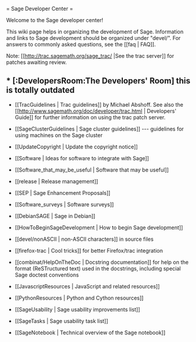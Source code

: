 = Sage Developer Center =

Welcome to the Sage developer center!

This wiki page helps in organizing the development of Sage. Information and links to Sage development should be organized under "devel/". For answers to commonly asked questions, see the [[faq | FAQ]].

Note: [[http://trac.sagemath.org/sage_trac/ |See the trac server]] for patches awaiting review.

## * [:DevelopersRoom:The Developers' Room] this is totally outdated

 * [[TracGuidelines | Trac guidelines]] by Michael Abshoff. See also the [[http://www.sagemath.org/doc/developer/trac.html | Developers' Guide]] for further information on using the trac patch server.

 * [[SageClusterGuidelines | Sage cluster guidelines]] --- guidelines for using machines on the Sage cluster

 * [[UpdateCopyright | Update the copyright notice]]

 * [[Software | Ideas for software to integrate with Sage]]

 * [[Software_that_may_be_useful | Software that may be useful]]

 * [[release | Release management]]

 * [[SEP | Sage Enhancement Proposals]]

 * [[Software_surveys | Software surveys]]

 * [[DebianSAGE | Sage in Debian]]

 * [[HowToBeginSageDevelopment | How to begin Sage development]]

 * [[devel/nonASCII | non-ASCII characters]] in source files

 * [[firefox-trac | Cool tricks]] for better Firefox/trac integration

 * [[combinat/HelpOnTheDoc | Docstring documentation]] for help on the format (ReSTructured text) used in the docstrings, including special Sage doctest conventions

 * [[JavascriptResources | JavaScript and related resources]]

 * [[PythonResources | Python and Cython resources]]

 * [[SageUsability | Sage usability improvements list]]

 * [[SageTasks | Sage usability task list]]

 * [[SageNotebook | Technical overview of the Sage notebook]]

